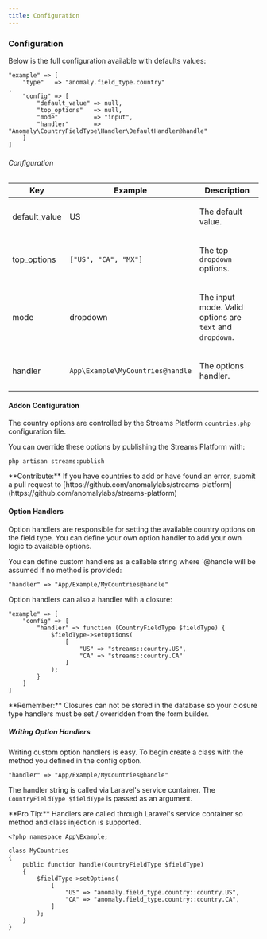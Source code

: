 ```yaml
---
title: Configuration 
---
```


### Configuration

Below is the full configuration available with defaults values:

    "example" => [
        "type"   => "anomaly.field_type.country"
    ,
        "config" => [
            "default_value" => null,
            "top_options"   => null,
            "mode"          => "input",
            "handler"       => "Anomaly\CountryFieldType\Handler\DefaultHandler@handle"
        ]
    ]

###### Configuration

<table class="table table-bordered table-striped">

<thead>

<tr>

<th>Key</th>

<th>Example</th>

<th>Description</th>

</tr>

</thead>

<tbody>

<tr>

<td>

default_value

</td>

<td>

US

</td>

<td>

The default value.

</td>

</tr>

<tr>

<td>

top_options

</td>

<td>

`["US", "CA", "MX"]`

</td>

<td>

The top `dropdown` options.

</td>

</tr>

<tr>

<td>

mode

</td>

<td>

dropdown

</td>

<td>

The input mode. Valid options are `text` and `dropdown`.

</td>

</tr>

<tr>

<td>

handler

</td>

<td>

`App\Example\MyCountries@handle`

</td>

<td>

The options handler.

</td>

</tr>

</tbody>

</table>

#### Addon Configuration

The country options are controlled by the Streams Platform `countries.php` configuration file.

You can override these options by publishing the Streams Platform with:

    php artisan streams:publish

<div class="alert alert-success">**Contribute:** If you have countries to add or have found an error, submit a pull request to [https://github.com/anomalylabs/streams-platform](https://github.com/anomalylabs/streams-platform)</div>

#### Option Handlers

Option handlers are responsible for setting the available country options on the field type. You can define your own option handler to add your own logic to available options.

You can define custom handlers as a callable string where `@handle will be assumed if no method is provided:

    "handler" => "App/Example/MyCountries@handle"

Option handlers can also a handler with a closure:

    "example" => [
        "config" => [
            "handler" => function (CountryFieldType $fieldType) {
                $fieldType->setOptions(
                    [
                        "US" => "streams::country.US",
                        "CA" => "streams::country.CA"
                    ]
                );
            }
        ]
    ]

<div class="alert alert-info">**Remember:** Closures can not be stored in the database so your closure type handlers must be set / overridden from the form builder.</div>

##### Writing Option Handlers

Writing custom option handlers is easy. To begin create a class with the method you defined in the config option.

    "handler" => "App/Example/MyCountries@handle"

The handler string is called via Laravel's service container. The `CountryFieldType $fieldType` is passed as an argument.

<div class="alert alert-primary">**Pro Tip:** Handlers are called through Laravel's service container so method and class injection is supported.</div>

    <?php namespace App\Example;

    class MyCountries
    {
        public function handle(CountryFieldType $fieldType)
        {
            $fieldType->setOptions(
                [
                    "US" => "anomaly.field_type.country::country.US",
                    "CA" => "anomaly.field_type.country::country.CA",
                ]
            );
        }
    }

